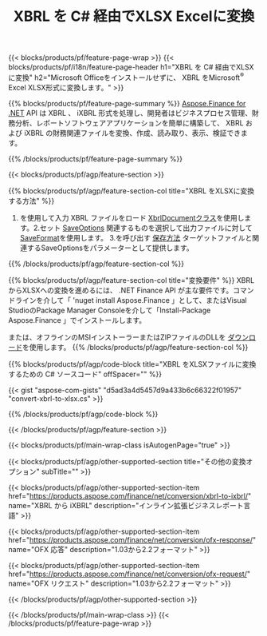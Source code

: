 ﻿---
title: XBRL を C# 経由でXLSX Excelに変換
description: XBRL からExcel XLSX C# への変換のサンプルコード。 .NET ベースのアプリケーション内でのバッチ XBRL ファイルからXLSXへの変換には、 API サンプルコードを使用します。 
url: /ja/net/conversion/xbrl-to-xlsx/
family: finance
platformtag: net
feature: conversion
informat: XBRL
outformat: XLSX
otherformats: iXBRL
---
{{< blocks/products/pf/feature-page-wrap >}}
{{< blocks/products/pf/i18n/feature-page-header h1="XBRL を C# 経由でXLSXに変換" h2="Microsoft Officeをインストールせずに、 XBRL をMicrosoft<sup>®</sup> Excel XLSX形式に変換します。" >}}

{{% blocks/products/pf/feature-page-summary %}}
[Aspose.Finance for .NET](https://products.aspose.com/finance/net/) API は XBRL 、 iXBRL 形式を処理し、開発者はビジネスプロセス管理、財務分析、レポートソフトウェアアプリケーションを簡単に構築して、 XBRL および iXBRL の財務関連ファイルを変換、作成、読み取り、表示、検証できます。 

{{% /blocks/products/pf/feature-page-summary %}}

{{< blocks/products/pf/agp/feature-section >}}

{{% blocks/products/pf/agp/feature-section-col title="XBRL をXLSXに変換する方法" %}}
1. を使用して入力 XBRL ファイルをロード [XbrlDocumentクラス](https://apireference.aspose.com/finance/net/aspose.finance.xbrl/xbrldocument)を使用します。2.セット [SaveOptions](https://apireference.aspose.com/finance/net/aspose.finance.xbrl/saveoptions) 関連するものを選択して出力ファイルに対して [SaveFormat](https://apireference.aspose.com/finance/net/aspose.finance.xbrl/saveformat)を使用します。
3.を呼び出す [保存方法](https://apireference.aspose.com/finance/net/aspose.finance.xbrl.xbrldocument/save/methods/2) ターゲットファイルと関連するSaveOptionsをパラメーターとして提供します。

{{% /blocks/products/pf/agp/feature-section-col %}}

{{% blocks/products/pf/agp/feature-section-col title="変換要件" %}}
XBRL からXLSXへの変換を進めるには、 .NET Finance API が主な要件です。コマンドラインを介して「 'nuget install Aspose.Finance 」として、またはVisual StudioのPackage Manager Consoleを介して「Install-Package Aspose.Finance 」でインストールします。

または、オフラインのMSIインストーラーまたはZIPファイルのDLLを [ダウンロード](https://downloads.aspose.com/finance/net)を使用します。
{{% /blocks/products/pf/agp/feature-section-col %}}

{{% blocks/products/pf/agp/code-block title="XBRL をXLSXファイルに変換するための C# ソースコード" offSpacer="" %}}

{{< gist "aspose-com-gists" "d5ad3a4d5457d9a433b6c66322f01957" "convert-xbrl-to-xlsx.cs" >}}

{{% /blocks/products/pf/agp/code-block %}}

{{< /blocks/products/pf/agp/feature-section >}}

{{< blocks/products/pf/main-wrap-class isAutogenPage="true" >}}

{{< blocks/products/pf/agp/other-supported-section title="その他の変換オプション" subTitle="" >}}

{{< blocks/products/pf/agp/other-supported-section-item href="https://products.aspose.com/finance/net/conversion/xbrl-to-ixbrl/" name="XBRL から iXBRL" description="インライン拡張ビジネスレポート言語" >}}

{{< blocks/products/pf/agp/other-supported-section-item href="https://products.aspose.com/finance/net/conversion/ofx-response/" name="OFX 応答" description="1.03から2.2フォーマット" >}}

{{< blocks/products/pf/agp/other-supported-section-item href="https://products.aspose.com/finance/net/conversion/ofx-request/" name="OFX リクエスト" description="1.03から2.2フォーマット" >}}

{{< /blocks/products/pf/agp/other-supported-section >}}

{{< /blocks/products/pf/main-wrap-class >}}
{{< /blocks/products/pf/feature-page-wrap >}}